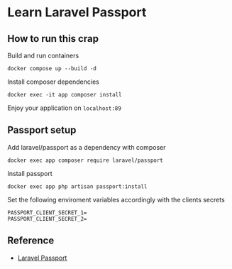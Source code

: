 # Learn Laravel Passport

## How to run this crap

Build and run containers

```
docker compose up --build -d
```

Install composer dependencies

```
docker exec -it app composer install
```

Enjoy your application on `localhost:89`

## Passport setup

Add laravel/passport as a dependency with composer

```
docker exec app composer require laravel/passport
```

Install passport

```
docker exec app php artisan passport:install
```

Set the following enviroment variables accordingly with the clients secrets

```
PASSPORT_CLIENT_SECRET_1=
PASSPORT_CLIENT_SECRET_2=
```

## Reference

- [Laravel Passport](https://laravel.com/docs/8.x/passport)